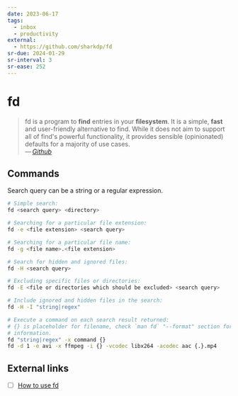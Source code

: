 ```yaml
---
date: 2023-06-17
tags:
  - inbox
  - productivity
external:
  - https://github.com/sharkdp/fd
sr-due: 2024-01-29
sr-interval: 3
sr-ease: 252
---
```


# fd

> fd is a program to **find** entries in your **filesystem**. It is a simple,
> **fast** and user-friendly alternative to find. While it does not aim to
> support all of find's powerful functionality, it provides sensible
> (opinionated) defaults for a majority of use cases.\
> — <cite>[Github](https://github.com/sharkdp/fd)</cite>

## Commands

Search query can be a string or a regular expression.

```bash
# Simple search:
fd <search query> <directory>

# Searching for a particular file extension:
fd -e <file extension> <search query>

# Searching for a particular file name:
fd -g <file name>.<file extension>

# Search for hidden and ignored files:
fd -H <search query>

# Excluding specific files or directories:
fd -E <file or directories which should be excluded> <search query>

# Include ignored and hidden files in the search:
fd -H -I "string|regex"

# Execute a command on each search result returned:
# {} is placeholder for filename, check `man fd` "--format" section for more
# information.
fd "string|regex" -x command {}
fd -d 1 -e avi -x ffmpeg -i {} -vcodec libx264 -acodec aac {.}.mp4
```

## External links

- [ ] [How to use fd](https://github.com/sharkdp/fd#how-to-use)

